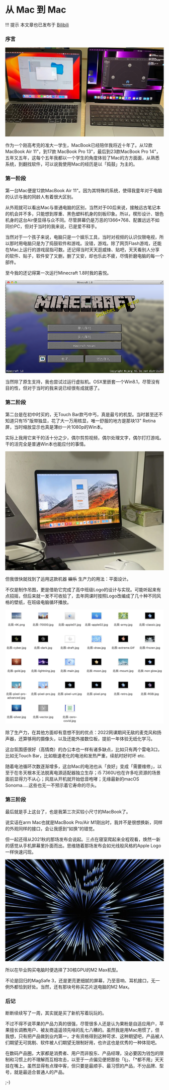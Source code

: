 # 从 Mac 到 Mac

!!! 提示
    本文章也已发布于 [Bilibili](https://www.bilibili.com/read/cv26050913/)

### 序言

![](img/fm2m.png)

作为一个刚高考完的准大一学生，MacBook已经陪伴我将近十年了。从12款MacBook Air 11"，到17款 MacBook Pro 13"，最后到23款MacBook Pro 14"，五年又五年，这每个五年我都以一个学生的角度体验了Mac的方方面面，从熟悉系统，到翻找软件，可以说我使用Mac的经历是以「捣鼓」为主的。

### 第一阶段

第一台Mac便是12款MacBook Air 11"。因为其特殊的系统，使得我童年对于电脑的认识与我的同龄人有着很大区别。

从外观就可以看出Mac与普通电脑的区别，当然对于00后来说，接触远古笔记本的机会并不多，只能想到厚重、黑色塑料机身的刻板印象。所以，楔形设计、银色机身的这台Air便显得与众不同。尽管屏幕仍是万恶的1366*768、配置远远不如同价PC，但对于当时的我来说，已是爱不释手。

当然对于一个孩子来说，电脑只是一个娱乐工具，当时对视频的认识仅限电视，所以那时用电脑只是为了捣鼓软件和游戏。没错，游戏。除了网页Flash游戏，还能在Mac上运行的游戏屈指可数。还记得当时天天逛威锋、贴吧，天天看别人分享的软件、贴子，软件安了又删，删了又安，却也乐此不疲，尽情折磨电脑的每一个部件。

至今我的还记得第一次运行Minecraft 1.8时我的喜悦。

![](img/minecraft.png)

当然除了原生支持，我也尝试过运行虚拟机。OSX里嵌套一个Win8.1，尽管没有目的性，但对于当时的我来说已经很有成就感了。

### 第二阶段

第二台是在初中时买的，无Touch Bar款丐中丐，真是最亏的机型。当时甚至还不知道只有15"版带独显，花了大一万用核显，唯一舒服的地方是那块13" Retina屏，当时缩放显示也真是薄纱一片1080p的Win本。

实际上我用它来干的活十分之少，偶尔剪剪视频，偶尔处理文字，偶尔打打游戏。干的活完全是普通Win本也能应付的事情。

![](img/old-mac.png)

但我很快就找到了运用这款机器 ~~娱乐~~ 生产力的用法：平面设计。

不仅是制作吊图，更是借助它完成了高中班级Logo的设计与实现。可能听起来有点招摇，但后来就一发不可收拾了，去年网课时按照Logo改编成了几十种不同风格的壁纸，在班级电脑循环播放。

![](img/posters.png)

除了生产力，在其他方面却有意想不到的优点：2022网课期间无敌的麦克风和扬声器，还算够用的摄像头，以及还能外接数位板，提前一年体验无纸化学习。

这台氛围感很好（高情商）的办公本也一样有诸多缺点，比如只有两个雷电3口，比如无Touch Bar，比如极速老化的电池和发热严重，续航时好时坏 etc.

随着电池循环次数逐渐增多，这台Mac的电池也从「良好」变成「需要维修」，以至于在冬天根本无法脱离电源适配器独立生存；i5 7360U也在许多吃资源的场景面前显得力不从心；风扇从开机就开始低音咆哮；无缘最新的macOS Sonoma.....这些也无一不预示着它寿命的尽头。

### 第三阶段

最后就是手上这台了，也是我第三次买较小尺寸的MacBook了。

说实话在arm Mac也就是MacBook Pro/Air M1刚出时，我并不是很想换新，同样的外观同样的接口，会让我感到“如换”的错觉。

但一起还得从2021秋的那场发布会说起。三点在寝室爬起来全程观看，焕然一新的感觉从手机屏幕里扑面而出。思维随着那场发布会如光线般风格的Apple Logo一样快速闪现。

![](img/apple.png)

所以在毕业购买电脑时便选择了30核GPU的M2 Max机型。

不论是回归的MagSafe 3，还是更亮更细腻的屏幕，乃至音响、耳机接口，无一例外都恰到好处。当然，还有那块号称买芯片送电脑的M2 Max。

### 后记

断断续续写了一周，其实就是买了新机写着玩玩的。

不过不得不说苹果的产品力真的很强，尽管很多人还是认为果粉是自适应用户，苹果擅长调教用户、被友商遥遥领先啥的乱七八糟的。虽然我是用Mac用惯了，但我想，只有把产品做到业内第一，才有资格得到这种苛求、这种期望吧，产品被人们期望无可挑剔、软件被人们期望无限制好用，也许这也是优秀的一种体现吧。

在数码产品圈，大家都是消费者、用户而非股东、产品经理，没必要因为钱包的限制和习惯上的不理解而互相攻击，以至于一点偏见便把那些「lj」、「*都不用」天天挂在嘴上。虽然显得有点理中客，但只要是最顺手、最习惯的产品，不分品牌、型号，就是最适合普通人的产品。

;-)